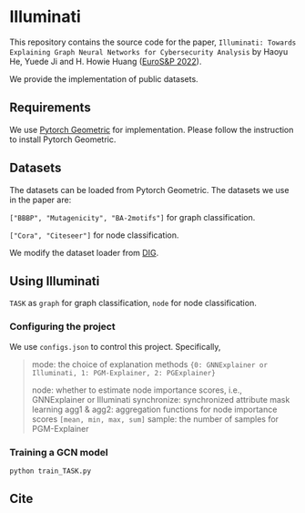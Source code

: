 # Illuminati

This repository contains the source code for the paper, `Illuminati: Towards Explaining Graph Neural Networks for Cybersecurity Analysis` by Haoyu He, Yuede Ji and H. Howie Huang ([EuroS&P 2022](https://www.ieee-security.org/TC/EuroSP2022/)).

We provide the implementation of public datasets.

## Requirements

We use [Pytorch Geometric](https://pytorch-geometric.readthedocs.io/en/latest/#) for implementation. Please follow the instruction to install Pytorch Geometric.

## Datasets

The datasets can be loaded from Pytorch Geometric. The datasets we use in the paper are:

`["BBBP", "Mutagenicity", "BA-2motifs"]` for graph classification.

`["Cora", "Citeseer"]` for node classification.

We modify the dataset loader from [DIG](https://github.com/divelab/DIG).

## Using Illuminati

`TASK` as `graph` for graph classification, `node` for node classification.

### Configuring the project

We use `configs.json` to control this project. Specifically,

> mode: the choice of explanation methods `{0: GNNExplainer or Illuminati, 1: PGM-Explainer, 2: PGExplainer}`
> 
> node: whether to estimate node importance scores, i.e., GNNExplainer or Illuminati
> synchronize: synchronized attribute mask learning
> agg1 & agg2: aggregation functions for node importance scores `[mean, min, max, sum]`
> sample: the number of samples for PGM-Explainer

### Training a GCN model

```
python train_TASK.py
```

## Cite

```
```
